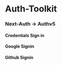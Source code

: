 # Auth-Toolkit

### Next-Auth -> Authv5

#### Credentials Sign in

#### Google Signin

#### Github Signin
